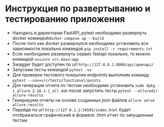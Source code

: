 # Инструкция по развертыванию и тестированию приложения

- Находясь в директории FastAPI_pytest необходимо развернуть docker командой```docker compose up --build```
- После того как docker развернулся необходимо установить все зависимости локально командой ```pip install -r requirements.txt```
- Если необходимо развернуть сервис fastapi локально, то можно командой ```uvicorn src.main:app```
- Swagger будет доступен по url ```http://127.0.0.1:8000/api/openapi/```
- Запускам тесты командой ```pytest -vv```
- Для проверки  тестового покрытия endpoints выполним команду ```pytest --cov=src/tests/functional/points```
- Для генерации отчета по тестам необходимо установить ```sudo dpkg -i allure_2.18.1-1_all.deb``` после запустить тесты  ```pytest --alluredir allure-results```
- Генерируем отчеты на основе созданных json файлов ```allure serve allure-results```
- Перейдя по url ```http://127.0.1.1:34505/index.html``` будет отображаться  графический в формате .html отчет по запущенным тестам
